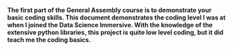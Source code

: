 **The first part of the General Assembly course is to demonstrate your basic coding skills. This document demonstrates the coding level I was at when I joined the Data Science Immersive. With the knowledge of the extensive python libraries, this project is quite low level coding, but it did teach me the coding basics.**
